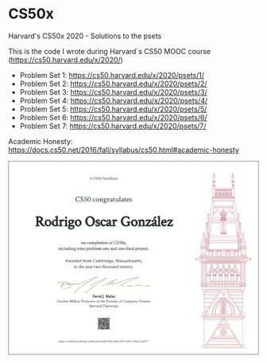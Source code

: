 # CS50x
Harvard's CS50x 2020 - Solutions to the psets

This is the code I wrote during Harvard´s CS50 MOOC course (https://cs50.harvard.edu/x/2020/)


- Problem Set 1: https://cs50.harvard.edu/x/2020/psets/1/
- Problem Set 2: https://cs50.harvard.edu/x/2020/psets/2/
- Problem Set 3: https://cs50.harvard.edu/x/2020/psets/3/
- Problem Set 4: https://cs50.harvard.edu/x/2020/psets/4/
- Problem Set 5: https://cs50.harvard.edu/x/2020/psets/5/
- Problem Set 6: https://cs50.harvard.edu/x/2020/psets/6/
- Problem Set 7: https://cs50.harvard.edu/x/2020/psets/7/

Academic Honesty: https://docs.cs50.net/2016/fall/syllabus/cs50.html#academic-honesty

![Final Certificate](finalCertificate.png)
